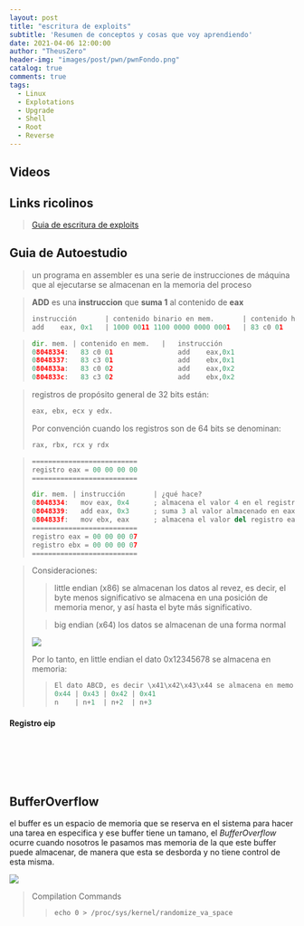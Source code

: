 ```yaml
---
layout: post
title: "escritura de exploits"
subtitle: 'Resumen de conceptos y cosas que voy aprendiendo'
date: 2021-04-06 12:00:00
author: "TheusZero"
header-img: "images/post/pwn/pwnFondo.png"
catalog: true
comments: true
tags:
  - Linux
  - Explotations
  - Upgrade
  - Shell
  - Root
  - Reverse
---
```


## Videos

> []()

## Links ricolinos

> [Guia de escritura de exploits](https://fundacion-sadosky.github.io/guia-escritura-exploits/buffer-overflow/1-introduccion.html)

## Guia de Autoestudio

> un programa en assembler es una serie de instrucciones de máquina que al ejecutarse se almacenan en la memoria del proceso

> **ADD** es una **instruccion** que **suma 1** al contenido de **eax**
> ```Python
> instrucción       | contenido binario en mem.       | contenido hexa en mem. 
> add    eax, 0x1   | 1000 0011 1100 0000 0000 0001   | 83 c0 01
> ```

> ```Python
> dir. mem. | contenido en mem.   |   instrucción
> 08048334:   83 c0 01                add    eax,0x1
> 08048337:   83 c3 01                add    ebx,0x1
> 0804833a:   83 c0 02                add    eax,0x2
> 0804833c:   83 c3 02                add    ebx,0x2
> ```

> registros de propósito general de 32 bits están: 
> ```Python
> eax, ebx, ecx y edx. 
> ```
> 
> Por convención cuando los registros son de 64 bits se denominan: 
> ```Python
> rax, rbx, rcx y rdx
> ```

> ```Python
> ==========================
> registro eax = 00 00 00 00
> ==========================
> 
> dir. mem. | instrucción       | ¿qué hace?
> 08048334:   mov eax, 0x4      ; almacena el valor 4 en el registro eax
> 08048339:   add eax, 0x3      ; suma 3 al valor almacenado en eax
> 0804833f:   mov ebx, eax      ; almacena el valor del registro eax en ebx
> ==========================
> registro eax = 00 00 00 07
> registro ebx = 00 00 00 07
> ==========================
> ```

> Consideraciones: 
>> little endian (x86) se almacenan los datos al revez, es decir, el byte menos significativo se almacena en una posición de memoria menor, y así hasta el byte más significativo.
>
>> big endian (x64) los datos se almacenan de una forma normal
>
> ![](/TheusZero/images/post/pwn/1.png)
> 
> Por lo tanto, en little endian el dato 0x12345678 se almacena en memoria:
>> ```Python
>> El dato ABCD, es decir \x41\x42\x43\x44 se almacena en memoria como DCBA:
>> 0x44 | 0x43 | 0x42 | 0x41
>> n    | n+1  | n+2  | n+3
>> ```

#### Registro eip

> ```Python
> 
> ```

> ```Python
> 
> ```

> ```Python
> 
> ```

> ```Python
> 
> ```

> ```Python
> 
> ```

> ```Python
> 
> ```


## BufferOverflow
el buffer es un espacio de memoria que se reserva en el sistema para hacer una tarea en especifica y ese buffer tiene un tamano, el *BufferOverflow* ocurre cuando nosotros le pasamos mas memoria de la que este buffer puede almacenar, de manera que esta se desborda y no tiene control de esta misma.

![](/TheusZero/images/post/pwn/bufferCodeExample.png)

> Compilation Commands
>> ```echo 0 > /proc/sys/kernel/randomize_va_space```